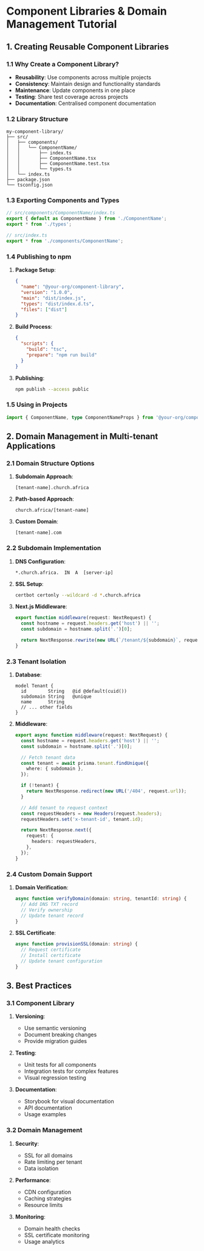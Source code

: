 # Component Libraries & Domain Management Tutorial

## 1. Creating Reusable Component Libraries

### 1.1 Why Create a Component Library?

- **Reusability**: Use components across multiple projects
- **Consistency**: Maintain design and functionality standards
- **Maintenance**: Update components in one place
- **Testing**: Share test coverage across projects
- **Documentation**: Centralised component documentation

### 1.2 Library Structure

```
my-component-library/
├── src/
│   ├── components/
│   │   └── ComponentName/
│   │       ├── index.ts
│   │       ├── ComponentName.tsx
│   │       ├── ComponentName.test.tsx
│   │       └── types.ts
│   └── index.ts
├── package.json
└── tsconfig.json
```

### 1.3 Exporting Components and Types

```typescript
// src/components/ComponentName/index.ts
export { default as ComponentName } from './ComponentName';
export * from './types';

// src/index.ts
export * from './components/ComponentName';
```

### 1.4 Publishing to npm

1. **Package Setup**:

   ```json
   {
     "name": "@your-org/component-library",
     "version": "1.0.0",
     "main": "dist/index.js",
     "types": "dist/index.d.ts",
     "files": ["dist"]
   }
   ```

2. **Build Process**:

   ```json
   {
     "scripts": {
       "build": "tsc",
       "prepare": "npm run build"
     }
   }
   ```

3. **Publishing**:
   ```bash
   npm publish --access public
   ```

### 1.5 Using in Projects

```typescript
import { ComponentName, type ComponentNameProps } from '@your-org/component-library';
```

## 2. Domain Management in Multi-tenant Applications

### 2.1 Domain Structure Options

1. **Subdomain Approach**:

   ```
   [tenant-name].church.africa
   ```

2. **Path-based Approach**:

   ```
   church.africa/[tenant-name]
   ```

3. **Custom Domain**:
   ```
   [tenant-name].com
   ```

### 2.2 Subdomain Implementation

1. **DNS Configuration**:

   ```dns
   *.church.africa.  IN  A  [server-ip]
   ```

2. **SSL Setup**:

   ```bash
   certbot certonly --wildcard -d *.church.africa
   ```

3. **Next.js Middleware**:

   ```typescript
   export function middleware(request: NextRequest) {
     const hostname = request.headers.get('host') || '';
     const subdomain = hostname.split('.')[0];

     return NextResponse.rewrite(new URL(`/tenant/${subdomain}`, request.url));
   }
   ```

### 2.3 Tenant Isolation

1. **Database**:

   ```prisma
   model Tenant {
     id        String   @id @default(cuid())
     subdomain String   @unique
     name      String
     // ... other fields
   }
   ```

2. **Middleware**:

   ```typescript
   export async function middleware(request: NextRequest) {
     const hostname = request.headers.get('host') || '';
     const subdomain = hostname.split('.')[0];

     // Fetch tenant data
     const tenant = await prisma.tenant.findUnique({
       where: { subdomain },
     });

     if (!tenant) {
       return NextResponse.redirect(new URL('/404', request.url));
     }

     // Add tenant to request context
     const requestHeaders = new Headers(request.headers);
     requestHeaders.set('x-tenant-id', tenant.id);

     return NextResponse.next({
       request: {
         headers: requestHeaders,
       },
     });
   }
   ```

### 2.4 Custom Domain Support

1. **Domain Verification**:

   ```typescript
   async function verifyDomain(domain: string, tenantId: string) {
     // Add DNS TXT record
     // Verify ownership
     // Update tenant record
   }
   ```

2. **SSL Certificate**:
   ```typescript
   async function provisionSSL(domain: string) {
     // Request certificate
     // Install certificate
     // Update tenant configuration
   }
   ```

## 3. Best Practices

### 3.1 Component Library

1. **Versioning**:

   - Use semantic versioning
   - Document breaking changes
   - Provide migration guides

2. **Testing**:

   - Unit tests for all components
   - Integration tests for complex features
   - Visual regression testing

3. **Documentation**:
   - Storybook for visual documentation
   - API documentation
   - Usage examples

### 3.2 Domain Management

1. **Security**:

   - SSL for all domains
   - Rate limiting per tenant
   - Data isolation

2. **Performance**:

   - CDN configuration
   - Caching strategies
   - Resource limits

3. **Monitoring**:
   - Domain health checks
   - SSL certificate monitoring
   - Usage analytics
